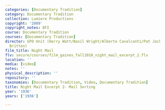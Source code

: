 ```yaml
---
categories: [Documentary Tradition]
category: Documentary Tradition
collection: Lumiere Productions
copyright: '2009'
copyright_notes: BFI
course: Documentary Tradition
courses: [Documentary Tradition]
director: GPO Unit (Harry Watt/Basil Wright/Alberto Cavalcanti/Pat Jackson/W.H. Auden/Benjamin
  Britten)
film_title: Night Mail
flv: secure/courses/film_gaines_fall2010_night_mail_excerpt_2.flv
location: ''
media: [video]
notes: ''
physical_description: ''
repository: ''
taxonomies: [Documentary Tradition, Video, Documentary Tradition]
title: Night Mail Excerpt 2- Mail Sorting
year: '1936'
years: ['1936']

---
```

